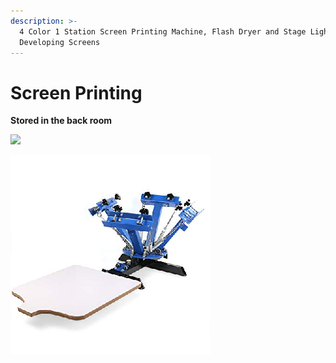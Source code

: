 ```yaml
---
description: >-
  4 Color 1 Station Screen Printing Machine, Flash Dryer and Stage Light for
  Developing Screens
---
```


# Screen Printing

**Stored in the back room**

![](../.gitbook/assets/IMG\_20190827\_192101.jpg)

<div align="left">

<img src="../.gitbook/assets/4ColorScreenPrintingMachine.png" alt="">

</div>

